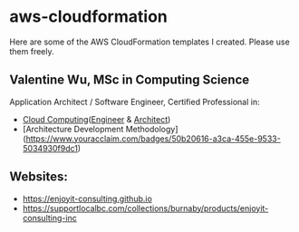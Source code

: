 # aws-cloudformation
Here are some of the AWS CloudFormation templates I created. Please use them freely.

## Valentine Wu, MSc in Computing Science
Application Architect / Software Engineer, Certified Professional in:
- [Cloud Computing](https://www.credential.net/profile/shufangwu/wallet)([Engineer](https://www.credential.net/e43a1972-c6f0-42ee-87b0-215824747e32?key=9c5687b7b7ec223d07359ed92977ef37bf11911a3b2e6ac14a73866cb048d8be) & [Architect](https://www.credential.net/895734f3-8b4c-40bc-9389-675ae844300c?key=348ee590aefe987388c721bdc8b9db40176c512606826e0ea0a9d56e0df687e3))
- [Architecture Development Methodology] (https://www.youracclaim.com/badges/50b20616-a3ca-455e-9533-5034930f9dc1)

## Websites: 
- https://enjoyit-consulting.github.io
- https://supportlocalbc.com/collections/burnaby/products/enjoyit-consulting-inc
